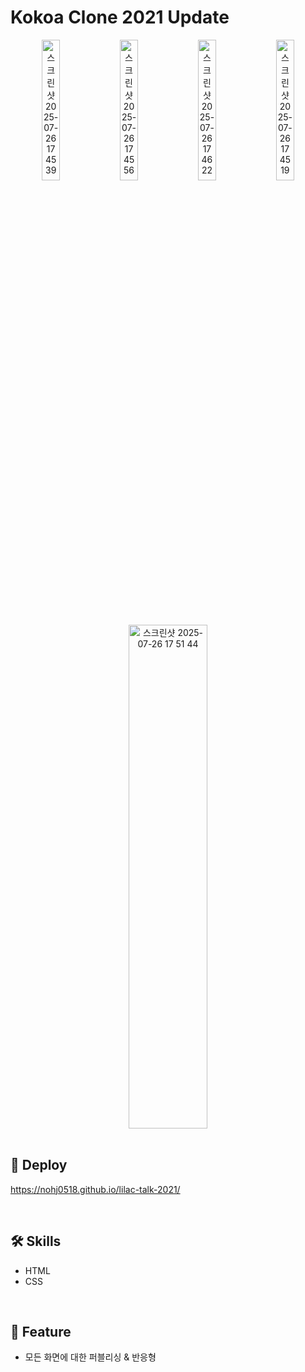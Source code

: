 # Kokoa Clone 2021 Update

<div align=center>
<img width="24%" alt="스크린샷 2025-07-26 17 45 39" src="https://github.com/user-attachments/assets/e6a312d1-2408-4c50-bf52-6850ddb6ae70" />
<img width="24%" alt="스크린샷 2025-07-26 17 45 56" src="https://github.com/user-attachments/assets/aada64e5-a70f-4c79-b5b8-b2a2c0f75474" />
<img width="24%" alt="스크린샷 2025-07-26 17 46 22" src="https://github.com/user-attachments/assets/27bacf74-500d-4899-8104-31a066895ca9" />
<img width="24%" alt="스크린샷 2025-07-26 17 45 19" src="https://github.com/user-attachments/assets/1f81fbe2-2869-4d93-b467-7873eb68ae88" />
<img width="50%" height="806" alt="스크린샷 2025-07-26 17 51 44" src="https://github.com/user-attachments/assets/d1befdc9-7055-4d4e-a82a-3bcd509b238c" />
</div>

<br >

## 🚀 Deploy
https://nohj0518.github.io/lilac-talk-2021/

<br >

## 🛠️ Skills
- HTML
- CSS
  
<br>

## 🌈 Feature
- 모든 화면에 대한 퍼블리싱 & 반응형
